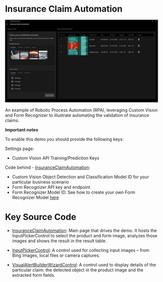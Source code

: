 # Insurance Claim Automation

![alt text](https://github.com/Microsoft/Cognitive-Samples-IntelligentKiosk/blob/master/Documentation/InsuranceClaimAutomation.jpg "Insurance Claim Automation")

An example of Robotic Process Automation (RPA), leveraging Custom Vision and Form Recognizer to illustrate automating the validation of insurance claims. 

**Important notes**

To enable this demo you should provide the following keys:

Settings page:
- Custom Vision API Training/Prediction Keys

Code behind - [InsuranceClaimAutomation](../Kiosk/Views/InsuranceClaimAutomation/InsuranceClaimAutomation.xaml.cs):
- Custom Vision Object Detection and Classification Model ID for your particular business scenario
- Form Recognizer API key and endpoint
- Form Recognizer Model ID. See how to create your own Form Recognizer Model [here](https://docs.microsoft.com/en-us/azure/cognitive-services/form-recognizer/quickstarts/dotnet-sdk) 


# Key Source Code

* [InsuranceClaimAutomation](../Kiosk/Views/InsuranceClaimAutomation/InsuranceClaimAutomation.xaml.cs): Main page that drives the demo. It hosts the InputPickerControl to select the product and form image, analyzes those images and shows the result in the result table.

* [InputPickerControl](../Kiosk/Views/InsuranceClaimAutomation/InputPickerControl.xaml.cs): A control used for collecting input images – from Bing Images, local files or camera captures.

* [VisualAlertBuilderWizardControl](../Kiosk/Views/InsuranceClaimAutomation/DetailsViewControl.xaml.cs): A control used to display details of the particular claim: the detected object in the product image and the extracted form fields.
